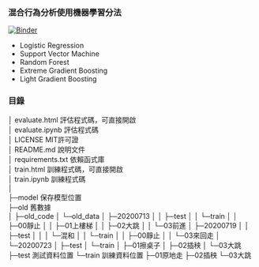 ### 混合行為分析使用機器學習分法
[![Binder](https://mybinder.org/badge_logo.svg)](https://mybinder.org/v2/gh/min-lab/Action_Thinker/master)
* Logistic Regression
* Support Vector Machine
* Random Forest
* Extreme Gradient Boosting
* Light Gradient Boosting

### 目錄
│  evaluate.html 評估程式碼，可直接開啟  
│  evaluate.ipynb 評估程式碼  
│  LICENSE MIT許可證  
│  README.md 說明文件  
│  requirements.txt 依賴函式庫  
│  train.html 訓練程式碼，可直接開啟  
│  train.ipynb 訓練程式碼  
│  
├─model 保存模型位置  
├─old 舊數據  
│  ├─old_code 
│  └─old_data 
│      ├─20200713 
│      │  ├─test 
│      │  └─train 
│      │      ├─00靜止 
│      │      ├─01上樓梯 
│      │      ├─02大跳 
│      │      └─03前進 
│      ├─20200719 
│      │  ├─test 
│      │  │  └─混和 
│      │  └─train 
│      │      ├─00靜止 
│      │      └─03來回走 
│      └─20200723 
│          ├─test 
│          └─train 
│              ├─01擦桌子 
│              ├─02插秧 
│              └─03大跳 
├─test 測試資料位置 
└─train 訓練資料位置 
    ├─01原地走 
    ├─02插秧 
    └─03大跳 
